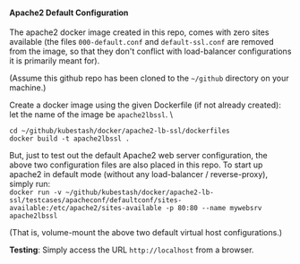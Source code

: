 #### Apache2 Default Configuration
The apache2 docker image created in this repo, comes with zero sites available (the files `000-default.conf` and `default-ssl.conf` are removed from the image, so that they don't conflict with load-balancer configurations it is primarily meant for).

(Assume this github repo has been cloned to the `~/github` directory on your machine.)

Create a docker image using the given Dockerfile (if not already created): let the name of the image be `apache2lbssl`. \
```
cd ~/github/kubestash/docker/apache2-lb-ssl/dockerfiles
docker build -t apache2lbssl .
```

But, just to test out the default Apache2 web server configuration, the above two configuration files are also placed in this repo. To start up apache2 in default mode (without any load-balancer / reverse-proxy), simply run: \
`docker run -v ~/github/kubestash/docker/apache2-lb-ssl/testcases/apacheconf/defaultconf/sites-available:/etc/apache2/sites-available -p 80:80 --name mywebsrv apache2lbssl`

(That is, volume-mount the above two default virtual host configurations.)

**Testing**: Simply access the URL `http://localhost` from a browser.
